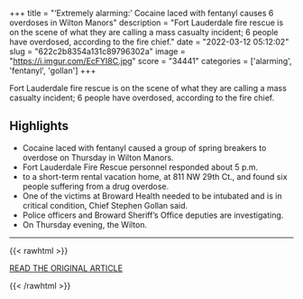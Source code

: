 +++
title = "‘Extremely alarming:’ Cocaine laced with fentanyl causes 6 overdoses in Wilton Manors"
description = "Fort Lauderdale fire rescue is on the scene of what they are calling a mass casualty incident; 6 people have overdosed, according to the fire chief."
date = "2022-03-12 05:12:02"
slug = "622c2b8354a131c89796302a"
image = "https://i.imgur.com/EcFYI8C.jpg"
score = "34441"
categories = ['alarming', 'fentanyl', 'gollan']
+++

Fort Lauderdale fire rescue is on the scene of what they are calling a mass casualty incident; 6 people have overdosed, according to the fire chief.

## Highlights

- Cocaine laced with fentanyl caused a group of spring breakers to overdose on Thursday in Wilton Manors.
- Fort Lauderdale Fire Rescue personnel responded about 5 p.m.
- to a short-term rental vacation home, at 811 NW 29th Ct., and found six people suffering from a drug overdose.
- One of the victims at Broward Health needed to be intubated and is in critical condition, Chief Stephen Gollan said.
- Police officers and Broward Sheriff’s Office deputies are investigating.
- On Thursday evening, the Wilton.

---

{{< rawhtml >}}
  <p class="article-category">
    <a target="_blank" href="https://www.local10.com/news/local/2022/03/10/6-people-overdose-in-wilton-manors-fire-rescue-confirms/">READ THE ORIGINAL ARTICLE</a>
  </p>
{{< /rawhtml >}}
